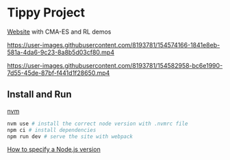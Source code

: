 # Tippy Project

[Website](https://taslater.github.io/tippy-project/) with CMA-ES and RL demos


https://user-images.githubusercontent.com/8193781/154574166-1841e8eb-581a-4da6-9c23-8a8b5d03cf80.mp4



https://user-images.githubusercontent.com/8193781/154582958-bc6e1990-7d55-45de-87bf-f441d1f28650.mp4

## Install and Run

[nvm](https://github.com/nvm-sh/nvm)

```bash
nvm use # install the correct node version with .nvmrc file
npm ci # install dependencies
npm run dev # serve the site with webpack
```

[How to specify a Node.js version](https://www.mariokandut.com/how-to-specify-node-js-version-in-react-angular/)